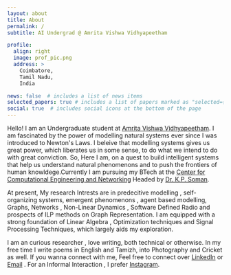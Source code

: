 ```yaml
---
layout: about
title: About
permalink: /
subtitle: AI Undergrad @ Amrita Vishwa Vidhyapeetham

profile:
  align: right
  image: prof_pic.png
  address: >
    Coimbatore,
    Tamil Nadu,
    India

news: false  # includes a list of news items
selected_papers: true # includes a list of papers marked as "selected={true}"
social: true  # includes social icons at the bottom of the page
---
```


Hello! I am an Undergraduate student at  [Amrita Vishwa Vidhyapeetham](https://amrita.edu/). I am fascinated by the power of modelling natural systems ever since I was introduced to Newton's Laws. I beleive that modelling systems gives us great power, which liberates us in some sense, to do what we intend to do with great conviction. So, Here I am, on a quest to build intelligent systems that help us understand natural phenomenons and to push the frontiers of human  knowldege.Currently I am pursuing my BTech at the [Center for Computational Engineering and Networking](https://amrita.edu/center/computational-engineering-and-networking/) Headed by [Dr. K.P. Soman](https://scholar.google.co.in/citations?user=R_zpXOkAAAAJ&hl=en).

At present, My research Intrests are in predecitive modelling , self-organizing systems, emergent phenomenons , agent based modelling, Graphs, Networks , Non-Linear Dynamics , Software Defined Radio and prospects of ILP methods on Graph Representation.  I am equipped with a strong foundation of Linear Algebra , Optimization techniques and Signal Processing Techniques, which largely aids my exploration. 

I am an curious researcher , love writing, both technical or otherwise. In my free time I write poems in English and Tamizh, into Photography and Cricket as well. If you wanna connect with me, Feel free to connect over [LinkedIn](https://www.linkedin.com/in/aadharsh-aadhithya-9a6982149/) or [Email](mailto:aadharshaadhithya@gmail.com) . For an Informal Interaction , I prefer [Instagram](https://www.instagram.com/aadharsh_aadhithya/). 


